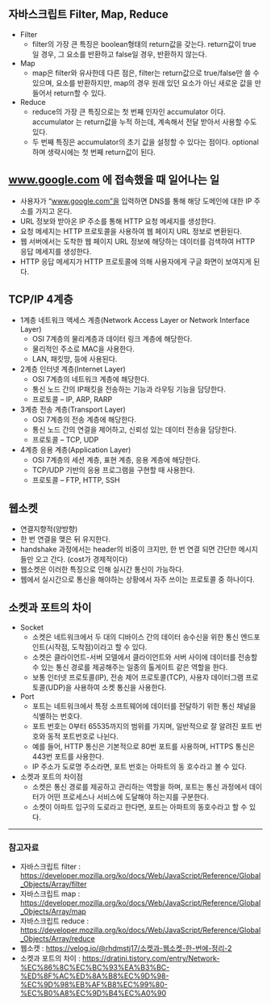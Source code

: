 ## 자바스크립트 Filter, Map, Reduce
- Filter
  - filter의 가장 큰 특징은 boolean형태의 return값을 갖는다. return값이 true일 경우, 그 요소를 반환하고 false일 경우, 반환하지 않는다.
- Map
  - map은 filter와 유사한데 다른 점은, filter는 return값으로 true/false만 쓸 수 있으며, 요소를 반환하지만, map의 경우 원래 있던 요소가 아닌 새로운 값을 만들어서 return할 수 있다.
- Reduce
  - reduce의 가장 큰 특징으로는 첫 번째 인자인 accumulator 이다. accumulator 는 return값을 누적 하는데, 계속해서 전달 받아서 사용할 수도 있다.
  - 두 번째 특징은 accumulator의 초기 값을 설정할 수 있다는 점이다. optional하며 생략시에는 첫 번째 return값이 된다.

## www.google.com 에 접속했을 때 일어나는 일
- 사용자가 “www.google.com”을 입력하면 DNS를 통해 해당 도메인에 대한 IP 주소를 가지고 온다.
- URL 정보와 받아온 IP 주소를 통해 HTTP 요청 메세지를 생성한다.
- 요청 메세지는 HTTP 프로토콜을 사용하여 웹 페이지 URL 정보로 변환된다.
- 웹 서버에서는 도착한 웹 페이지 URL 정보에 해당하는 데이터를 검색하여 HTTP 응답 메세지를 생성한다.
- HTTP 응답 메세지가 HTTP 프로토콜에 의해 사용자에게 구글 화면이 보여지게 된다.

## TCP/IP 4계층
- 1계층 네트워크 액세스 계층(Network Access Layer or Network Interface Layer)
  - OSI 7계층의 물리계층과 데이터 링크 계층에 해당한다.
  - 물리적인 주소로 MAC을 사용한다.
  - LAN, 패킷망, 등에 사용된다.
- 2계층 인터넷 계층(Internet Layer)
  - OSI 7계층의 네트워크 계층에 해당한다.
  - 통신 노드 간의 IP패킷을 전송하는 기능과 라우팅 기능을 담당한다.
  - 프로토콜 – IP, ARP, RARP
- 3계층 전송 계층(Transport Layer)
  - OSI 7계층의 전송 계층에 해당한다.
  - 통신 노드 간의 연결을 제어하고, 신뢰성 있는 데이터 전송을 담당한다.
  - 프로토콜 – TCP, UDP
- 4계층 응용 계층(Application Layer)
  - OSI 7계층의 세션 계층, 표현 계층, 응용 계층에 해당한다.
  - TCP/UDP 기반의 응용 프로그램을 구현할 때 사용한다.
  - 프로토콜 – FTP, HTTP, SSH

## 웹소켓
- 연결지향적(양방향)
- 한 번 연결을 맺은 뒤 유지한다.
- handshake 과정에서는 header의 비중이 크지만, 한 번 연결 되면 간단한 메시지들만 오고 간다. (cost가 경제적이다)
- 웹소켓은 이러한 특징으로 인해 실시간 통신이 가능하다.
- 웹에서 실시간으로 통신을 해야하는 상황에서 자주 쓰이는 프로토콜 중 하나이다.

## 소켓과 포트의 차이
- Socket
  - 소켓은 네트워크에서 두 대의 디바이스 간의 데이터 송수신을 위한 통신 엔드포인트(시작점, 도착점)이라고 할 수 있다.
  - 소켓은 클라이언트-서버 모델에서 클라이언트와 서버 사이에 데이터를 전송할 수 있는 통신 경로를 제공해주는 일종의 톨게이트 같은 역할을 한다.
  - 보통 인터넷 프로토콜(IP), 전송 제어 프로토콜(TCP), 사용자 데이터그램 프로토콜(UDP)을 사용하여 소켓 통신을 사용한다.
- Port
  - 포트는 네트워크에서 특정 소프트웨어에 데이터를 전달하기 위한 통신 채널을 식별하는 번호다.
  - 포트 번호는 0부터 65535까지의 범위를 가지며, 일반적으로 잘 알려진 포트 번호와 동적 포트번호로 나뉜다.
  - 예를 들어, HTTP 통신은 기본적으로 80번 포트를 사용하며, HTTPS 통신은 443번 포트를 사용한다.
  - IP 주소가 도로명 주소라면, 포트 번호는 아파트의 동 호수라고 볼 수 있다.
- 소켓과 포트의 차이점
  - 소켓은 통신 경로를 제공하고 관리하는 역할을 하며, 포트는 통신 과정에서 데이터가 어떤 프로세스나 서비스에 도달해야 하는지를 구분한다.
  - 소켓이 아파트 입구의 도로라고 한다면, 포트는 아파트의 동호수라고 할 수 있다.
---
### 참고자료  
- 자바스크립트 filter : https://developer.mozilla.org/ko/docs/Web/JavaScript/Reference/Global_Objects/Array/filter  
- 자바스크립트 map : https://developer.mozilla.org/ko/docs/Web/JavaScript/Reference/Global_Objects/Array/map  
- 자바스크립트 reduce : https://developer.mozilla.org/ko/docs/Web/JavaScript/Reference/Global_Objects/Array/reduce  
- 웹소캣 : https://velog.io/@rhdmstj17/소켓과-웹소켓-한-번에-정리-2  
- 소켓과 포트의 차이 : https://dratini.tistory.com/entry/Network-%EC%86%8C%EC%BC%93%EA%B3%BC-%ED%8F%AC%ED%8A%B8%EC%9D%98-%EC%9D%98%EB%AF%B8%EC%99%80-%EC%B0%A8%EC%9D%B4%EC%A0%90
